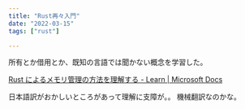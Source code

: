```yaml
---
title: "Rust再々入門"
date: "2022-03-15"
tags: ["rust"]

---
```


所有とか借用とか、既知の言語では聞かない概念を学習した。

[Rust によるメモリ管理の方法を理解する - Learn | Microsoft Docs](https://docs.microsoft.com/ja-jp/learn/modules/rust-memory-management/)

日本語訳がおかしいところがあって理解に支障が。。
機械翻訳なのかな。

